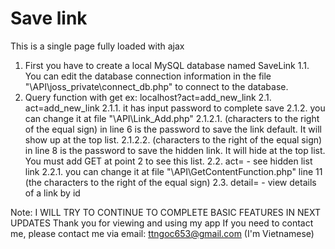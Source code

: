# Save link
This is a single page fully loaded with ajax

1. First you have to create a local MySQL database named SaveLink
1.1. You can edit the database connection information in the file "\API\joss_private\connect_db.php" to connect to the database.
2. Query function with get
ex: localhost?act=add_new_link
2.1. act=add_new_link
2.1.1. it has input password to complete save
2.1.2. you can change it at file "\API\Link_Add.php"
2.1.2.1. (characters to the right of the equal sign) in line 6 is the password to save the link default. It will show up at the top list.
2.1.2.2. (characters to the right of the equal sign) in line 8 is the password to save the hidden link. It will hide at the top list. You must add GET at point 2 to see this list.
2.2. act=<password> - see hidden list link
2.2.1. you can change it at file "\API\GetContentFunction.php" line 11 (the characters to the right of the equal sign)
2.3. detail=<id> - view details of a link by id
  
Note: I WILL TRY TO CONTINUE TO COMPLETE BASIC FEATURES IN NEXT UPDATES
Thank you for viewing and using my app
If you need to contact me, please contact me via email: ttngoc653@gmail.com (I'm Vietnamese) 

